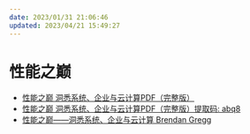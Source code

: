 ```yaml
---
date: 2023/01/31 21:06:46
updated: 2023/04/21 15:49:27
---
```


# 性能之巅

- [性能之巅 洞悉系统、企业与云计算PDF（完整版）](http://www.javashuo.com/article/p-gycyrpiy-me.html)
- [性能之巅 洞悉系统、企业与云计算PDF（完整版）提取码: abq8](https://pan.baidu.com/s/17iUesk0w5DzdON6-Y06fYQ?pwd=abq8)
- [性能之巅——洞悉系统、企业与云计算 Brendan Gregg](https://blog.csdn.net/qq_31220203/article/details/120067331)
